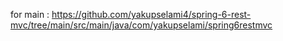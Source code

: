 for main : https://github.com/yakupselami4/spring-6-rest-mvc/tree/main/src/main/java/com/yakupselami/spring6restmvc
